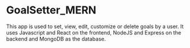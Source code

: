 # GoalSetter_MERN
This app is used to set, view, edit, customize or delete goals by a user. It uses Javascript and React on the frontend, NodeJS and Express on the backend and MongoDB as the database.
